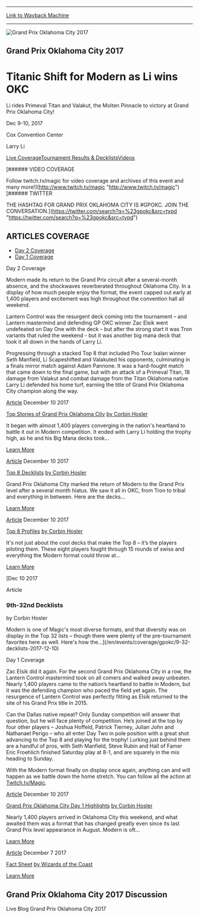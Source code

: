 
---
[Link to Wayback Machine](https://web.archive.org/web/20190425024041/https://magic.wizards.com/en/events/coverage/gpokc17)

[_metadata_:generator]:- "Drupal 7 (http://drupal.org)"
[_metadata_:node]:- "1226361"
[_metadata_:source]:- "div-block-system-main"
[_metadata_:title]:- "Grand Prix Oklahoma City 2017"
[_metadata_:wayback_capture_timestamp]:- "2019-04-25 02:40:41"
[_metadata_:wayback_raw_url]:- "https://web.archive.org/web/20190425024041id_/https://magic.wizards.com/en/events/coverage/gpokc17"
[_metadata_:wayback_url]:- "https://magic.wizards.com/en/events/coverage/gpokc17"
---










![Grand Prix Oklahoma City 2017](https://media.magic.wizards.com/gpokc17_trophy.jpg)




Grand Prix Oklahoma City 2017
-----------------------------


Titanic Shift for Modern as Li wins OKC
=======================================




Li rides Primeval Titan and Valakut, the Molten Pinnacle to victory at Grand Prix Oklahoma City!






Dec 9-10, 2017


Cox Convention Center



Larry Li













[Live Coverage](/en/events/coverage/gpokc17)[Tournament Results & Decklists](/en/events/coverage/gpokc17/tournament-results-and-decklists)[Videos](/en/events/coverage/gpokc17/videos) 






[###### VIDEO COVERAGE


Follow twitch.tv/magic for video coverage and archives of this event and many more!](http://www.twitch.tv/magic "http://www.twitch.tv/magic")
[###### TWITTER


THE HASHTAG FOR GRAND PRIX OKLAHOMA CITY IS #GPOKC. JOIN THE CONVERSATION.](https://twitter.com/search?q=%23gpokc&src=typd "https://twitter.com/search?q=%23gpokc&src=typd")



ARTICLES COVERAGE
-----------------




* [Day 2 Coverage](#tabs-0)
* [Day 1 Coverage](#tabs-1)


Day 2 Coverage



Modern made its return to the Grand Prix circuit after a several-month absence, and the shockwaves reverberated throughout Oklahoma City. In a display of how much people enjoy the format, the event capped out early at 1,400 players and excitement was high throughout the convention hall all weekend.


Lantern Control was the resurgent deck coming into the tournament – and Lantern mastermind and defending GP OKC winner Zac Elsik went undefeated on Day One with the deck – but after the strong start it was Tron variants that ruled the weekend - but it was another big mana deck that took it all down in the hands of Larry Li.


Progressing through a stacked Top 8 that included Pro Tour Ixalan winner Seth Manfield, Li Scapeshifted and Valakuted his opponents, culminating in a finals mirror match against Adam Pannone. It was a hard-fought match that came down to the final game, but with an attack of a Primeval Titan, 18 damage from Valakut and combat damage from the Titan Oklahoma native Larry Li defended his home turf, earning the title of Grand Prix Oklahoma City champion along the way.








[Article](/en/events/coverage/gpokc/top-stories-of-gp-oklahoma-city-2017-12-10)
 December 10 2017 


[Top Stories of Grand Prix Oklahoma City](/en/events/coverage/gpokc/top-stories-of-gp-oklahoma-city-2017-12-10)
[by Corbin Hosler](/en/events/coverage/gpokc/top-stories-of-gp-oklahoma-city-2017-12-10)

It began with almost 1,400 players converging in the nation's heartland to battle it out in Modern competition. It ended with Larry Li holding the trophy high, as he and his Big Mana decks took...


[Learn More](/en/events/coverage/gpokc/top-stories-of-gp-oklahoma-city-2017-12-10)










[Article](/en/events/coverage/gpokc/top-8-decklists-2017-12-10)
 December 10 2017 


[Top 8 Decklists](/en/events/coverage/gpokc/top-8-decklists-2017-12-10)
[by Corbin Hosler](/en/events/coverage/gpokc/top-8-decklists-2017-12-10)

Grand Prix Oklahoma City marked the return of Modern to the Grand Prix level after a several month hiatus. We saw it all in OKC, from Tron to tribal and everything in between. Here are the decks...


[Learn More](/en/events/coverage/gpokc/top-8-decklists-2017-12-10)










[Article](/en/events/coverage/gpokc/top-8-profiles-2017-12-10)
 December 10 2017 


[Top 8 Profiles](/en/events/coverage/gpokc/top-8-profiles-2017-12-10)
[by Corbin Hosler](/en/events/coverage/gpokc/top-8-profiles-2017-12-10)

It's not just about the cool decks that make the Top 8 – it’s the players piloting them. These eight players fought through 15 rounds of swiss and everything the Modern format could throw at...


[Learn More](/en/events/coverage/gpokc/top-8-profiles-2017-12-10)










[Dec
10
2017




Article



### 9th-32nd Decklists


by Corbin Hosler




 Modern is one of Magic's most diverse formats, and that diversity was on display in the Top 32 lists – though there were plenty of the pre-tournament favorites here as well. Here's how the...](/en/events/coverage/gpokc/9-32-decklists-2017-12-10)





Day 1 Coverage



Zac Elsik did it again. For the second Grand Prix Oklahoma City in a row, the Lantern Control mastermind took on all comers and walked away unbeaten. Nearly 1,400 players came to the nation’s heartland to battle in Modern, but it was the defending champion who paced the field yet again. The resurgence of Lantern Control was perfectly fitting as Elsik returned to the site of his Grand Prix title in 2015.


Can the Dallas native repeat? Only Sunday competition will answer that question, but he will face plenty of competition. He’s joined at the top by four other players – Joshua Hoffeld, Patrick Tierney, Julian John and Nathanael Perigo – who all enter Day Two in pole position with a great shot advancing to the Top 8 and playing for the trophy! Lurking just behind them are a handful of pros, with Seth Manfield, Steve Rubin and Hall of Famer Eric Froehlich finished Saturday play at 8-1, and are squarely in the mix heading to Sunday.


With the Modern format finally on display once again, anything can and will happen as we battle down the home stretch. You can follow all the action at [Twitch.tv/Magic](http://www.twitch.tv/magic).








[Article](/en/events/coverage/gpokc/grand-prix-oklahoma-city-day-1-highlights-2017-12-09)
 December 10 2017 


[Grand Prix Oklahoma City Day 1 Highlights](/en/events/coverage/gpokc/grand-prix-oklahoma-city-day-1-highlights-2017-12-09)
[by Corbin Hosler](/en/events/coverage/gpokc/grand-prix-oklahoma-city-day-1-highlights-2017-12-09)

Nearly 1,400 players arrived in Oklahoma City this weekend, and what awaited them was a format that has changed greatly even since its last Grand Prix level appearance in August. Modern is oft...


[Learn More](/en/events/coverage/gpokc/grand-prix-oklahoma-city-day-1-highlights-2017-12-09)










[Article](/en/articles/archive/event-coverage/fact-sheet-2017-12-07)
 December 7 2017 


[Fact Sheet](/en/articles/archive/event-coverage/fact-sheet-2017-12-07)
[by Wizards of the Coast](/en/articles/archive/event-coverage/fact-sheet-2017-12-07)


[Learn More](/en/articles/archive/event-coverage/fact-sheet-2017-12-07)















Grand Prix Oklahoma City 2017 Discussion
----------------------------------------


Live Blog Grand Prix Oklahoma City 2017
 








